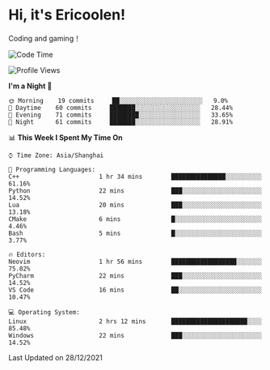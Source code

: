 # Hi, it's Ericoolen!
Coding and gaming！

<!--START_SECTION:waka-->
![Code Time](http://img.shields.io/badge/Code%20Time-143%20hrs%2042%20mins-blue)

![Profile Views](http://img.shields.io/badge/Profile%20Views-0-blue)

**I'm a Night 🦉** 

```text
🌞 Morning    19 commits     ██░░░░░░░░░░░░░░░░░░░░░░░   9.0% 
🌆 Daytime    60 commits     ███████░░░░░░░░░░░░░░░░░░   28.44% 
🌃 Evening    71 commits     ████████░░░░░░░░░░░░░░░░░   33.65% 
🌙 Night      61 commits     ███████░░░░░░░░░░░░░░░░░░   28.91%

```


📊 **This Week I Spent My Time On** 

```text
⌚︎ Time Zone: Asia/Shanghai

💬 Programming Languages: 
C++                      1 hr 34 mins        ███████████████░░░░░░░░░░   61.16% 
Python                   22 mins             ███░░░░░░░░░░░░░░░░░░░░░░   14.52% 
Lua                      20 mins             ███░░░░░░░░░░░░░░░░░░░░░░   13.18% 
CMake                    6 mins              █░░░░░░░░░░░░░░░░░░░░░░░░   4.46% 
Bash                     5 mins              █░░░░░░░░░░░░░░░░░░░░░░░░   3.77%

🔥 Editors: 
Neovim                   1 hr 56 mins        ██████████████████░░░░░░░   75.02% 
PyCharm                  22 mins             ███░░░░░░░░░░░░░░░░░░░░░░   14.52% 
VS Code                  16 mins             ██░░░░░░░░░░░░░░░░░░░░░░░   10.47%

💻 Operating System: 
Linux                    2 hrs 12 mins       █████████████████████░░░░   85.48% 
Windows                  22 mins             ███░░░░░░░░░░░░░░░░░░░░░░   14.52%

```


 Last Updated on 28/12/2021
<!--END_SECTION:waka-->

